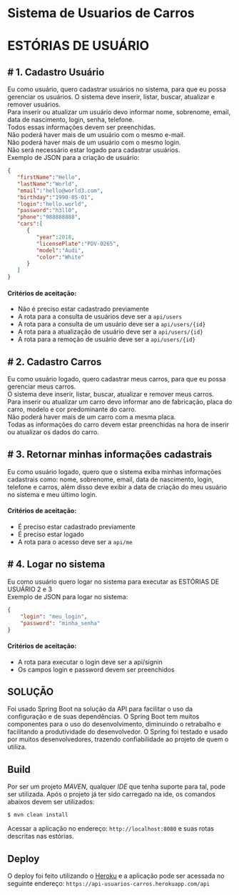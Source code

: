 # Sistema de Usuarios de Carros

# ESTÓRIAS DE USUÁRIO
## # 1. Cadastro Usuário
Eu como usuário, quero cadastrar usuários no sistema, para que eu possa gerenciar os usuários. O sistema deve inserir, listar, buscar, atualizar e remover usuários.  
Para inserir ou atualizar um usuário devo informar nome, sobrenome, email, data de nascimento, login, senha, telefone.  
Todos essas informações devem ser preenchidas.  
Não poderá haver mais de um usuário com o mesmo e-mail.  
Não poderá haver mais de um usuário com o mesmo login.  
Não será necessário estar logado para cadastrar usuários.  
Exemplo de JSON para a criação de usuário:
```json
{ 
   "firstName":"Hello",
   "lastName":"World",
   "email":"hello@world3.com",
   "birthday":"1990-05-01",
   "login":"hello.world",
   "password":"h3ll0",
   "phone":"988888888",
   "cars":[ 
      { 
         "year":2018,
         "licensePlate":"PDV-0265",
         "model":"Audi",
         "color":"White"
      }
   ]
}
```
#### Critérios de aceitação:
- Não é preciso estar cadastrado previamente
- A rota para a consulta de usuários deve ser a `api/users`
- A rota para a consulta de um usuário deve ser a `api/users/{id}`
- A rota para a atualização de usuário deve ser a `api/users/{id}`
- A rota para a remoção de usuário deve ser a `api/users/{id}`

## #  2. Cadastro Carros
Eu como usuário logado, quero cadastrar meus carros, para que eu possa gerenciar meus carros.  
O sistema deve inserir, listar, buscar, atualizar e remover meus carros.  
Para inserir ou atualizar um carro devo informar ano de fabricação, placa do carro, modelo e cor predominante do carro.  
Não poderá haver mais de um carro com a mesma placa.  
Todas as informações do carro devem estar preenchidas na hora de inserir ou atualizar os dados do carro.  
## # 3. Retornar minhas informações cadastrais
Eu como usuário logado, quero que o sistema exiba minhas informações cadastrais como: nome, sobrenome, email, data de nascimento, login, telefone e carros, além disso deve exibir a data de criação do meu usuário no sistema e meu último login.  
#### Critérios de aceitação:
- É preciso estar cadastrado previamente
- É preciso estar logado
- A rota para o acesso deve ser a `api/me`

## # 4. Logar no sistema
Eu como usuário quero logar no sistema para executar as ESTÓRIAS DE USUÁRIO 2 e 3  
Exemplo de JSON para logar no sistema:
```json
{
    "login": "meu_login",
    "password": "minha_senha"
}
```
#### Critérios de aceitação:
- A rota para executar o login deve ser a api/signin
- Os campos login e password devem ser preenchidos  

## SOLUÇÃO
Foi usado Spring Boot na solução da API para facilitar o uso da configuração e de suas dependências. O Spring Boot tem muitos componentes para o uso do desenvolvimento, diminuindo o retrabalho e facilitando a produtividade do desenvolvedor. O Spring foi testado e usado por muitos desenvolvedores, trazendo confiabilidade ao projeto de quem o utiliza.

## Build
Por ser um projeto *MAVEN*, qualquer *IDE* que tenha suporte para tal, pode ser utilizada. Após o projeto já ter sido carregado na ide, os comandos abaixos devem ser utilizados:
```sh
$ mvn clean install
```
Acessar a aplicação no endereço: `http://localhost:8080` e suas rotas descritas nas estórias.

## Deploy
O deploy foi feito utilizando o [Heroku](https://www.heroku.com/) e a aplicação pode ser acessada no seguinte endereço: `https://api-usuarios-carros.herokuapp.com/api`
